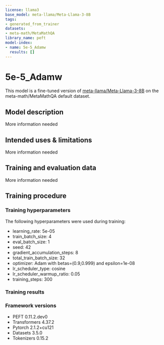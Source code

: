 ```yaml
---
license: llama3
base_model: meta-llama/Meta-Llama-3-8B
tags:
- generated_from_trainer
datasets:
- meta-math/MetaMathQA
library_name: peft
model-index:
- name: 5e-5_Adamw
  results: []
---
```


<!-- This model card has been generated automatically according to the information the Trainer had access to. You
should probably proofread and complete it, then remove this comment. -->

# 5e-5_Adamw

This model is a fine-tuned version of [meta-llama/Meta-Llama-3-8B](https://huggingface.co/meta-llama/Meta-Llama-3-8B) on the meta-math/MetaMathQA default dataset.

## Model description

More information needed

## Intended uses & limitations

More information needed

## Training and evaluation data

More information needed

## Training procedure

### Training hyperparameters

The following hyperparameters were used during training:
- learning_rate: 5e-05
- train_batch_size: 4
- eval_batch_size: 1
- seed: 42
- gradient_accumulation_steps: 8
- total_train_batch_size: 32
- optimizer: Adam with betas=(0.9,0.999) and epsilon=1e-08
- lr_scheduler_type: cosine
- lr_scheduler_warmup_ratio: 0.05
- training_steps: 300

### Training results



### Framework versions

- PEFT 0.11.2.dev0
- Transformers 4.37.2
- Pytorch 2.1.2+cu121
- Datasets 3.5.0
- Tokenizers 0.15.2